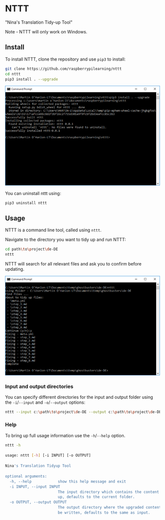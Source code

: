# NTTT

"Nina's Translation Tidy-up Tool"

Note - NTTT will only work on Windows.

## Install

To install NTTT, clone the repository and use `pip3` to install:

```bash
git clone https://github.com/raspberrypilearning/nttt
cd nttt
pip3 install . --upgrade
```

![install nttt](images/install_nttt.png)

You can uninstall nttt using:

```bash
pip3 uninstall nttt
```

## Usage

NTTT is a command line tool, called using `nttt`.

Navigate to the directory you want to tidy up and run NTTT:

```bash
cd path\to\project\de-DE
nttt
```

NTTT will search for all relevant files and ask you to confirm before updating.

![run nttt](images/run_nttt.png)


### Input and output directories

You can specify different directories for the input and output folder using the `-i`/`--input` and `-o`/`--output` options:

```bash
nttt --input c:\path\to\project\de-DE --output c:\path\to\project\de-DE-tidy
```

### Help

To bring up full usage information use the `-h`/`--help` option.

```bash
nttt -h

usage: nttt [-h] [-i INPUT] [-o OUTPUT]

Nina's Translation Tidyup Tool

optional arguments:
  -h, --help            show this help message and exit
  -i INPUT, --input INPUT
                        The input directory which contains the content to tidy
                        up, defaults to the current folder.
  -o OUTPUT, --output OUTPUT
                        The output directory where the upgraded content should
                        be written, defaults to the same as input.
```
